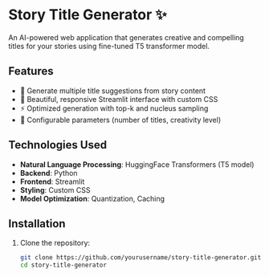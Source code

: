 # Story Title Generator ✨

An AI-powered web application that generates creative and compelling titles for your stories using fine-tuned T5 transformer model.

## Features

- 🚀 Generate multiple title suggestions from story content
- 🎨 Beautiful, responsive Streamlit interface with custom CSS
- ⚡ Optimized generation with top-k and nucleus sampling
- 🔧 Configurable parameters (number of titles, creativity level)

## Technologies Used

- **Natural Language Processing**: HuggingFace Transformers (T5 model)
- **Backend**: Python
- **Frontend**: Streamlit
- **Styling**: Custom CSS
- **Model Optimization**: Quantization, Caching

## Installation

1. Clone the repository:
   ```bash
   git clone https://github.com/yourusername/story-title-generator.git
   cd story-title-generator
